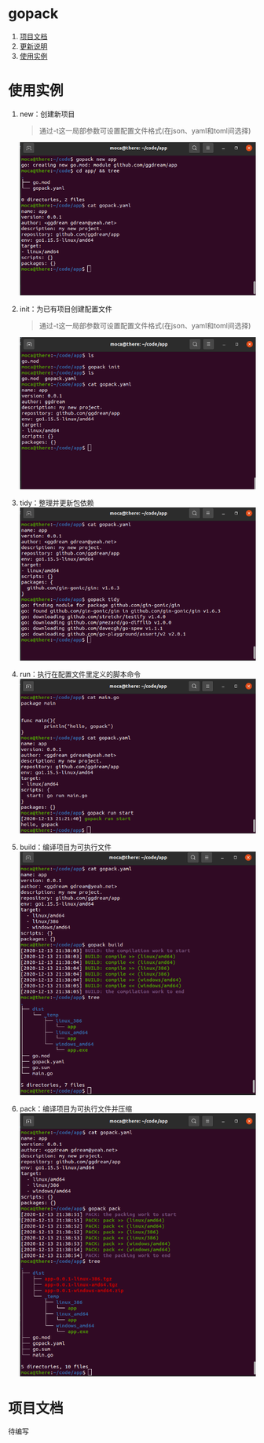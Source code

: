 # gopack

1. [项目文档](#项目文档)
2. [更新说明](docs/update.md)
3. [使用实例](docs/example.md)



# 使用实例
1. new：创建新项目
   > 通过-t这一局部参数可设置配置文件格式(在json、yaml和toml间选择)
   
    ![new](docs/_assets/new.png)

2. init：为已有项目创建配置文件
   > 通过-t这一局部参数可设置配置文件格式(在json、yaml和toml间选择)
   
    ![init](docs/_assets/init.png)

3. tidy：整理并更新包依赖
    ![tidy](docs/_assets/tidy.png)

4. run：执行在配置文件里定义的脚本命令
    ![run](docs/_assets/run.png)
   
5. build：编译项目为可执行文件
    ![build](docs/_assets/build.png)
   
6. pack：编译项目为可执行文件并压缩
    ![pack](docs/_assets/pack.png)


# 项目文档
待编写
